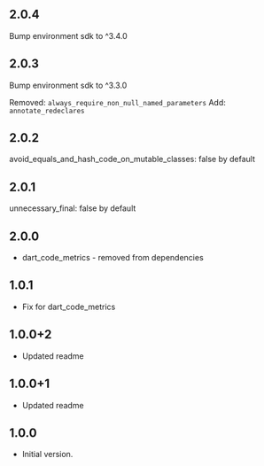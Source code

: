 ## 2.0.4

Bump environment sdk to ^3.4.0

## 2.0.3

Bump environment sdk to ^3.3.0

Removed:
`always_require_non_null_named_parameters`
Add:
`annotate_redeclares`

## 2.0.2

avoid_equals_and_hash_code_on_mutable_classes: false by default

## 2.0.1

unnecessary_final: false by default

## 2.0.0

* dart_code_metrics - removed from dependencies

## 1.0.1

* Fix for dart_code_metrics

## 1.0.0+2

* Updated readme

## 1.0.0+1

* Updated readme

## 1.0.0

* Initial version.
